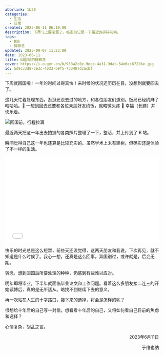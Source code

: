```yaml
---
abbrlink: 1b20
categories:
  - 生活
  - 日常
created: 2023-06-11 06:19:00
description: 下周马上要滚蛋了。临走前记录一下最近的碎碎叨叨。
tags:
  - B站
  - 碎碎念
updated: 2023-09-07 11:23:00
date: 2023-06-11
title: 回国前的碎碎念
cover: https://i.cuger.cn/b/933a2c0e-9ece-4a31-9dab-54e6ec67256e.jpg
id: 5d9c33d8-ce3c-4033-b9f5-733487d3acbf
---
```


下周就回国啦！一年的时间过得真快！来时候的状况还历历在目，没想到就要回去了。

这几天忙着处理东西，逛逛还没去过的地方，和各位朋友们道别。饭局已经约麻了哈哈哈。🤣 一想到回去还要和各位亲朋好友约饭，就略微头疼 🥶 幸福（长膘）并快乐着。

![回国前，行程拉满](https://i.cuger.cn/b/013d69e3-1c6e-4349-a57c-a1b15dab2a8c.png)

最近两天把这一年出去拍摄的各类照片整理了一下，整活，并上传到了 B 站。

瞬间觉得自己这一年也还算是比较充实的。虽然学术上未有建树，但确实还是体验了不一样的生活。

<div style="width: 100%; margin-top: 4px; margin-bottom: 4px;"><iframe src="//player.bilibili.com/player.html?bvid=BV1314y1Q7Jb&page=1&autoplay=0" scrolling="no" border="0" frameborder="no" framespacing="0" allowfullscreen="true" style="width: 100%; margin:0; aspect-ratio: 16/9;"> </iframe></div>

快乐的时光总是这么短暂，前些天还没觉得，这两天朋友和我说，下次再见，就不知道是什么时候了。我心一想，还真是这么回事。异国别过，或许就是，后会无期。

转念，想到回国后所要处理的种种，仍感到有些难以应对。

明年即将毕业，下半年就面临毕业论文和工作问题。看着这么多朋友接二连三的开始读博后，真的是无所适从。略找不到继续下去的意义。

再一次站在人生的十字路口，接下来的选择，将会是怎样的呢？

很想给十年后的自己写一封信，想看看十年后的自己，又将如何看自己目前的焦虑和选择？

心情复杂，胡乱之言。

<p align="right">2023年6月11日</p>
<p align="right">于维也纳</p>
